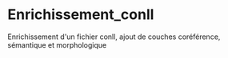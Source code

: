 # Enrichissement_conll
Enrichissement d'un fichier conll, ajout de couches coréférence, sémantique et morphologique
